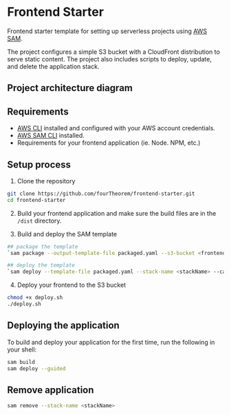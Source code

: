 # Frontend Starter 

Frontend starter template for setting up serverless projects using [AWS SAM](https://aws.amazon.com/serverless/sam/).

The project configures a simple S3 bucket with a CloudFront distribution to serve static content. The project also includes scripts to deploy, update, and delete the application stack. 

## Project architecture diagram 


## Requirements 

- [AWS CLI](https://aws.amazon.com/cli/) installed and configured with your AWS account credentials.
- [AWS SAM CLI](https://docs.aws.amazon.com/serverless-application-model/latest/developerguide/serverless-sam-cli-install.html) installed.
- Requirements for your frontend application (ie. Node. NPM, etc.)

## Setup process
1. Clone the repository
```bash 
git clone https://github.com/fourTheorem/frontend-starter.git
cd frontend-starter
```

2. Build your frontend application and make sure the build files are in the `/dist` directory. 

3. Build and deploy the SAM template
```bash
## package the template
`sam package --output-template-file packaged.yaml --s3-bucket <frontend-bucketName>`

## deploy the template
`sam deploy --template-file packaged.yaml --stack-name <stackName> --capabilities CAPABILITY_IAM`
```

4. Deploy your frontend to the S3 bucket
```bash
chmod +x deploy.sh
./deploy.sh
```


## Deploying the application

To build and deploy your application for the first time, run the following in your shell:

```bash
sam build
sam deploy --guided
```


## Remove application

```bash
sam remove --stack-name <stackName>
```
